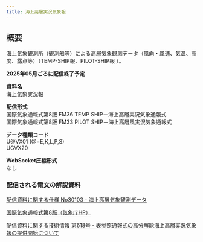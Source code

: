 ```yaml
---
title: 海上高層実況気象報
---
```


## 概要
海上気象観測所（観測船等）による高層気象観測データ（風向・風速、気温、高度、露点等）（TEMP-SHIP報、PILOT-SHIP報 ）。

**2025年05月ごろに配信終了予定**

**資料名** <br/>
海上気象実況報

**配信形式** <br/>
国際気象通報式第8版 FM36 TEMP SHIP－海上高層実況気象通報式 <br/>
国際気象通報式第8版 FM33 PILOT SHIP－海上高層風実況気象通報式

**データ種類コード** <br/>
U@VX01 (@=E,K,L,P,S) <br/>
UGVX20

**WebSocket圧縮形式** <br/>
なし

### 配信される電文の解説資料
[配信資料に関する仕様 No30103 - 海上高層気象観測データ](https://www.data.jma.go.jp/suishin/shiyou/pdf/no30103)


[国際気象通報式第8版（気象庁HP）](https://www.jma.go.jp/jma/kishou/books/tsuhoshiki/tsuhoshiki.html)


[配信資料に関する技術情報 第618号 - 表参照通報式の高分解能海上高層実況気象報の提供開始について](https://dmdata.jp/docs/jma/technical/618.pdf)
